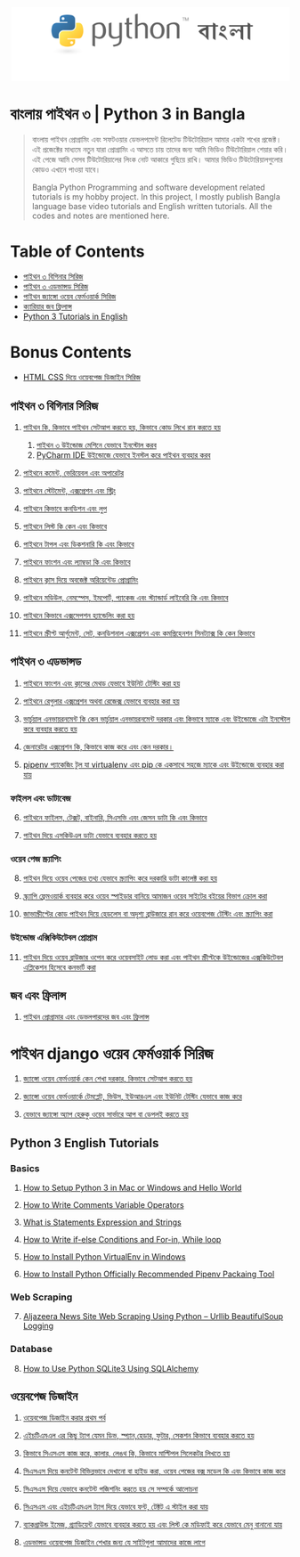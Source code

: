 <p align="center">
    <img src="cover.png" width="500" max-width="70%" alt="Python Bangla Tutorial" />
</p>

# বাংলায় পাইথন ৩ | Python 3 in Bangla

> বাংলায় পাইথন প্রোগ্রামিং এবং সফটওয়ার ডেভলপমেন্ট রিলেটেড টিউটোরিয়াল আমার একটা শখের প্রজেক্ট। 
> এই প্রজেক্টের মাধ‍্যমে নতুন যারা প্রোগ্রামিং এ আসতে চায় তাদের জন‍্য আমি ভিডিও টিউটোরিয়াল শেয়ার করি। 
> এই পেজে আমি সেসব টিউটোরিয়ালের লিংক নোট আকারে গুছিয়ে রাখি।
> আমার ভিডিও টিউটোরিয়ালগুলোর কোডও এখানে পাওয়া যাবে। 
>
> Bangla Python Programming and software development related tutorials is my hobby project. In this project, I mostly publish Bangla language base video tutorials and English written tutorials. All the codes and notes are mentioned here.

# Table of Contents

- [পাইথন ৩ বিগিনার সিরিজ](#পাইথন-৩-বিগিনার-সিরিজ)
- [পাইথন ৩ এডভান্সড সিরিজ](#পাইথন-৩-এডভান্সড)
- [পাইথন জ‍্যাঙ্গো ওয়েব ফের্মওয়ার্ক সিরিজ](#পাইথন-django-ওয়েব-ফের্মওয়ার্ক-সিরিজ)
- [ক‍্যারিয়ার জব ফ্রিলান্স](#জব-এবং-ফ্রিলান্স)
- [Python 3 Tutorials in English](#python-3-english-tutorials)

# Bonus Contents

- [HTML CSS দিয়ে ওয়েবপেজ ডিজাইন সিরিজ](#ওয়েবপেজ-ডিজাইন)

## পাইথন ৩ বিগিনার সিরিজ

1. [পাইথন কি, কিভাবে পাইথন সেটআপ করতে হয়, কিভাবে কোড লিখে রান করতে হয়](https://www.youtube.com/watch?v=qcRlYt28WPM)
   1. [পাইথন ৩ উইন্ডোজ মেশিনে যেভাবে ইনস্টোল করব](https://www.youtube.com/watch?v=1m-kyQISM74)
   2. [PyCharm IDE উইন্ডোজে যেভাবে ইনস্টল করে পাইথন ব‍্যবহার করব](https://youtu.be/YUZZBgKmqO4)

2. [পাইথনে কমেন্ট, ভেরিয়েবল এবং অপারেটর ](https://youtu.be/wYN5ohMh_O4)

3. [পাইথনে স্টেটমেন্ট, এক্সপ্রেশন এবং স্ট্রিং](https://youtu.be/aZSap9MNWlM)

4. [পাইথনে কিভাবে কনডিশন এবং লুপ](https://youtu.be/kk6UdrnV-lY)

5. [পাইথনে লিস্ট কি কেন এবং কিভাবে](https://youtu.be/ddshuxxM8a4)

6. [পাইথনে টাপল এবং ডিকশনারি কি এবং কিভাবে](https://youtu.be/4KAwZRWSbko)

7. [পাইথনে ফাংশন এবং ল‍্যাম্বডা কি এবং কিভাবে](https://youtu.be/KlbIbhAQu_g)

8. [পাইথনে ক্লাস দিয়ে অবজেক্ট অরিয়েন্টেড প্রোগ্রামিং](https://youtu.be/xA43kBnuglE)

9. [পাইথনে মডিউল, নেমস্পেস, ইমপোর্ট, প‍্যাকেজ এবং স্ট‍্যান্ডার্ড লাইবেরি কি এবং কিভাবে](https://youtu.be/cdBiyCxmeRg)

10. [পাইথনে কিভাবে এক্সসেপশন হ‍্যান্ডেলিং করা হয়](https://youtu.be/sUWaEBe7UfU)

11. [পাইথনে স্ক্রীপ্ট আর্গুমেন্ট, সেট, কনডিশনাল এক্সপ্রেশন এবং কমপ্রিহেনশন সিনট‍্যাক্স কি কেন কিভাবে](https://youtu.be/nVKf9_PSPXU)

## পাইথন ৩ এডভান্সড

1. [পাইথনে ফাংশন এবং ক্লাসের মেথড যেভাবে ইউনিট টেস্টিং করা হয় ](https://youtu.be/UhIwkjwz6Ek)

2. [পাইথনে রেগুলার এক্সপ্রেশন অথবা রেজেক্স যেভাবে ব‍্যবহার করা হয়](https://youtu.be/yygyryPAJH0)

3. [ভার্চুয়াল এনভায়রনমেন্ট কি কেন ভার্চুয়াল এনভায়রনমেন্ট দরকার এবং কিভাবে ম‍্যাকে এবং উইন্ডোজে এটা ইনস্টোল করে ব‍্যবহার করতে হয়](https://youtu.be/1_gbwzp95fM)

4. [জেনারেটর এক্সপ্রেশন কি, কিভাবে কাজ করে এবং কেন দরকার।](https://youtu.be/TQo81PSwiy0)

5. [pipenv প‍্যাকেজিং টুল যা virtualenv এবং pip কে একসাথে সহজে ম‍্যাকে এবং উইন্ডোজে ব‍্যবহার করা যায়](https://youtu.be/imuxt5iHy_A)

### ফাইলস এবং ডাটাবেজ
6. [পাইথনে ফাইলস, টেক্সট, বাইনারি, সিএসভি এবং জেসন ডাটা কি এবং কিভাবে](https://youtu.be/k1rFag1W2WM)

7. [পাইথন দিয়ে এসকিউএল ডাটা যেভাবে ব‍্যবহার করতে হয়](https://youtu.be/kmB315icVlw)

### ওয়েব পেজ স্ক্র‍্যাপিং
8. [পাইথন দিয়ে ওয়েব পেজের তথ‍্য যেভাবে স্ক্র‍্যাপিং করে দরকারি ডাটা কালেক্ট করা হয় ](https://youtu.be/3YLyT4LRJUc)

9. [স্ক‍্র‍্যাপি ফ্রেমওয়ার্ক ব‍্যবহার করে ওয়েব স্পাইডার বানিয়ে আমাজন ওয়েব সাইটের বইয়ের বিভাগ ক্রোল করা](https://youtu.be/1jfoCkbncUE)

10. [জাভাস্ক্রীপ্টের কোড পাইথন দিয়ে হেডলেস বা অদৃশ‍্য ব্রাউজারে রান করে ওয়েবপেজ টেস্টিং এবং স্ক্র‍্যাপিং করা ](https://youtu.be/9ff6at9ONWA)

### উইন্ডোজ এক্সিকিউটেবল প্রোগ্রাম
11. [পাইথন দিয়ে ওয়েব ব্রাউজার ওপেন করে ওয়েবসাইট লোড করা এবং পাইথন স্ক্রীপ্টকে উইন্ডোজের এক্সকিউটেবল এপ্লিকেশন হিসেবে কনভার্ট করা](https://youtu.be/2Ksw5Xlg6PM)

##  জব এবং ফ্রিলান্স

1. [পাইথন প্রোগ্রামার এবং ডেভলপারদের জব এবং ফ্রিলান্স](https://youtu.be/C2FYTvGLjFc)

# পাইথন django ওয়েব ফের্মওয়ার্ক সিরিজ

1. [জ‍্যাঙ্গো ওয়েব ফের্মওয়ার্ক কেন শেখা দরকার, কিভাবে সেটআপ করতে হয়](https://youtu.be/Ll5sov-LQvY)

2. [জ‍্যাঙ্গো ওয়েব ফের্মওয়ার্কে টেমপ্লেট, ভিউস, ইউআরএল এবং ইউনিট টেস্টিং যেভাবে কাজ করে](https://youtu.be/lfN6rfbmNy0)

3. [যেভাবে জ‍্যাঙ্গো অ‍্যাপ হেরুকু ওয়েব সার্ভারে আপ বা ডেপলই করতে হয়](https://youtu.be/j2Vs2DEaRbY)

## Python 3 English Tutorials

### Basics
1. [How to Setup Python 3 in Mac or Windows and Hello World](http://thinkdiff.net/python/python-tutorial-for-beginners-learn-how-to-setup-python/)

2. [How to Write Comments Variable Operators](http://thinkdiff.net/python/python-tutorial-for-beginner-learn-comments-variables-operators/)

3. [What is Statements Expression and Strings](http://thinkdiff.net/python/python-tutorial-for-beginner-statement-expression-string/)

4. [How to Write if-else Conditions and For-in, While loop](http://thinkdiff.net/python/python-tutorial-beginner/)

5. [How to Install Python VirtualEnv in Windows](http://thinkdiff.net/python/how-to-install-python-virtualenv-in-windows/)

6. [How to Install Python Officially Recommended Pipenv Packaing Tool](http://thinkdiff.net/python/python-official-pipenv-packaging-tool-for-virtualenv-and-pip-in-mac-and-windows/)

### Web Scraping

7. [Aljazeera News Site Web Scraping Using Python – Urllib BeautifulSoup Logging](http://thinkdiff.net/python/web-scraping-python-beautifulsoup-tutorial/)

### Database

8. [How to Use Python SQLite3 Using SQLAlchemy](http://thinkdiff.net/python/how-to-use-python-sqlite3-using-sqlalchemy/)


## ওয়েবপেজ ডিজাইন

1. [ওয়েবপেজ ডিজাইন করার প্রথম পর্ব](https://youtu.be/4uRN0-XOOJ0)

2. [এইচটিএমএল এর কিছু ট‍‍্যাগ যেমন ডিভ, স্প‍্যান,হেডার, ফুটার, সেকশন কিভাবে ব‍্যবহার করতে হয়](https://youtu.be/agCBUVnwblg)

3. [কিভাবে সিএসএস কাজ করে, কালার, লেঙথ কি, কিভাবে মাল্টিপল সিলেকটর লিখতে হয়](https://youtu.be/9DZmn2_aAVQ)

4. [সিএসএস দিয়ে কনটেন্ট বিভিন্নভাবে দেখানো বা হাইড করা, ওয়েব পেজের বক্স মডেল কি এবং কিভাবে কাজ করে](https://youtu.be/Jv3UamG3flo)

5. [সিএসএস দিয়ে যেভাবে কনটেন্ট পজিশনিং করতে হয় সে সম্পর্কে আলোচনা ](https://youtu.be/Hwj1j5pu7Kk)

6. [সিএসএস এবং এইচটিএমএল ট‍্যাগ দিয়ে যেভাবে ফন্ট, টেক্টট এ স্টাইল করা যায়](https://youtu.be/DPer9a7U2mY)

7. [ব‍্যাকগ্রাউন্ড ইমেজ, গ্র‍্যাডিয়েন্ট যেভাবে ব‍্যবহার করতে হয় এবং লিস্ট কে মডিফাই করে যেভাবে মেনু বানানো যায়](https://youtu.be/iWYl2pSV1Hg)

8. [এডভান্সড ওয়েবপেজ ডিজাইন শেখার জন‍্য যে সাইটগুলা আমাদের কাজে লাগে](https://youtu.be/zVuyIBM0uHE)
